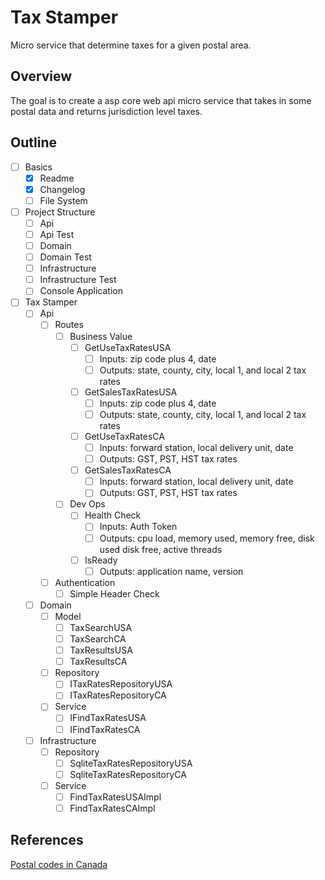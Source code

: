 # Tax Stamper

Micro service that determine taxes for a given postal area.

## Overview

The goal is to create a asp core web api micro service that takes in some postal data and returns jurisdiction level taxes.

## Outline

- [ ] Basics
  - [x] Readme 
  - [x] Changelog
  - [ ] File System
- [ ] Project Structure
  - [ ] Api
  - [ ] Api Test
  - [ ] Domain
  - [ ] Domain Test
  - [ ] Infrastructure
  - [ ] Infrastructure Test
  - [ ] Console Application
- [ ] Tax Stamper
  - [ ] Api
    - [ ] Routes
      - [ ] Business Value
        - [ ] GetUseTaxRatesUSA
          - [ ] Inputs: zip code plus 4, date
          - [ ] Outputs: state, county, city, local 1, and local 2 tax rates
        - [ ] GetSalesTaxRatesUSA
          - [ ] Inputs: zip code plus 4, date
          - [ ] Outputs: state, county, city, local 1, and local 2 tax rates
        - [ ] GetUseTaxRatesCA
          - [ ] Inputs: forward station, local delivery unit, date
          - [ ] Outputs: GST, PST, HST tax rates
        - [ ] GetSalesTaxRatesCA
          - [ ] Inputs: forward station, local delivery unit, date
          - [ ] Outputs: GST, PST, HST tax rates
      - [ ] Dev Ops
        - [ ] Health Check
          - [ ] Inputs: Auth Token
          - [ ] Outputs: cpu load, memory used, memory free, disk used disk free, active threads
        - [ ] IsReady
          - [ ] Outputs: application name, version
    - [ ] Authentication
      - [ ] Simple Header Check
  - [ ] Domain
    - [ ] Model
      - [ ] TaxSearchUSA
      - [ ] TaxSearchCA
      - [ ] TaxResultsUSA
      - [ ] TaxResultsCA
    - [ ] Repository
      - [ ] ITaxRatesRepositoryUSA
      - [ ] ITaxRatesRepositoryCA
    - [ ] Service
      - [ ] IFindTaxRatesUSA
      - [ ] IFindTaxRatesCA
  - [ ] Infrastructure
    - [ ] Repository
      - [ ] SqliteTaxRatesRepositoryUSA
      - [ ] SqliteTaxRatesRepositoryCA
    - [ ] Service
      - [ ] FindTaxRatesUSAImpl
      - [ ] FindTaxRatesCAImpl

## References

[Postal codes in Canada](https://en.wikipedia.org/wiki/Postal_codes_in_Canada)